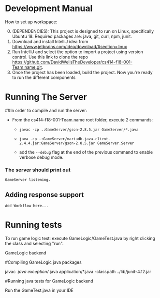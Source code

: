 Development Manual
==================================

How to set up workspace:

0) (DEPENDENCIES): This project is designed to run on Linux, specifically Ubuntu 18. Required packages are: java, git, curl, npm, junit.
1) Download and install IntelliJ idea from https://www.jetbrains.com/idea/download/#section=linux
2) Run IntelliJ and select the option to import a project using version control. Use this link to clone the repo https://github.com/DavidWellsTheDeveloper/cs414-f18-001-Team.name.git.
3) Once the project has been loaded, build the project. Now you're ready to run the different components


# Running The Server
##In order to compile and run the server:
* From the cs414-f18-001-Team.name root folder, execute 2 commands:

    * ```javac -cp .:GameServer/gson-2.8.5.jar GameServer/*.java ``` 
    
    * ```java -cp .:GameServer/mariadb-java-client-2.4.4.jar:GameServer/gson-2.8.5.jar GameServer.Server```

    * add the ```--debug``` flag at the end of the previous command to enable verbose debug mode.

### The server should print out
```GameServer listening.```

## Adding response support
    Add Workflow here...

# Running tests
To run game logic test: execute GameLogic/GameTest.java by right clicking the class and selecting "run".

GameLogic backend

#Compiling GameLogic java packages

javac *.java exception/*.java application/*.java -classpath ../lib/junit-4.12.jar 

#Running java tests for GameLogic backend

Run the GameTest.java in your IDE